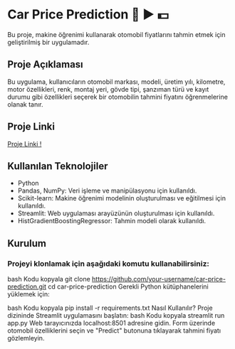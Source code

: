 # Car Price Prediction :car: :arrow_forward: :dollar:
Bu proje, makine öğrenimi kullanarak otomobil fiyatlarını tahmin etmek için geliştirilmiş bir uygulamadır.

## Proje Açıklaması
Bu uygulama, kullanıcıların otomobil markası, modeli, üretim yılı, kilometre, motor özellikleri, renk, montaj yeri, gövde tipi, şanzıman türü ve kayıt durumu gibi özellikleri seçerek bir otomobilin tahmini fiyatını öğrenmelerine olanak tanır.

## Proje Linki 

[Proje Linki !](https://huggingface.co/spaces/yusufenes/CarPricePredict)

## Kullanılan Teknolojiler
- Python
- Pandas, NumPy: Veri işleme ve manipülasyonu için kullanıldı.
- Scikit-learn: Makine öğrenimi modelinin oluşturulması ve eğitilmesi için kullanıldı.
- Streamlit: Web uygulaması arayüzünün oluşturulması için kullanıldı.
- HistGradientBoostingRegressor: Tahmin modeli olarak kullanıldı.
## Kurulum
### Projeyi klonlamak için aşağıdaki komutu kullanabilirsiniz:

bash
Kodu kopyala
git clone https://github.com/your-username/car-price-prediction.git
cd car-price-prediction
Gerekli Python kütüphanelerini yüklemek için:

bash
Kodu kopyala
pip install -r requirements.txt
Nasıl Kullanılır?
Proje dizininde Streamlit uygulamasını başlatın:
bash
Kodu kopyala
streamlit run app.py
Web tarayıcınızda localhost:8501 adresine gidin.
Form üzerinde otomobil özelliklerini seçin ve "Predict" butonuna tıklayarak tahmini fiyatı gözlemleyin.
